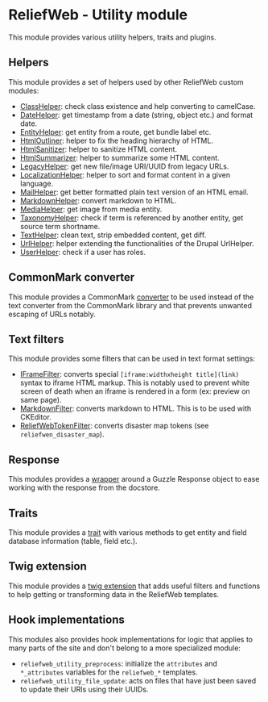 ReliefWeb - Utility module
==========================

This module provides various utility helpers, traits and plugins.

## Helpers

This module provides a set of helpers used by other ReliefWeb custom modules:

- [ClassHelper](src/Helpers/ClassHelper.php): check class existence and help converting to camelCase.
- [DateHelper](src/Helpers/DateHelper.php): get timestamp from a date (string, object etc.) and format date.
- [EntityHelper](src/Helpers/DateHelper.php): get entity from a route, get bundle label etc.
- [HtmlOutliner](src/Helpers/HtmlOutliner.php): helper to fix the heading hierarchy of HTML.
- [HtmlSanitizer](src/Helpers/HtmlSanitizer.php): helper to sanitize HTML content.
- [HtmlSummarizer](src/Helpers/HtmlSummarizer.php): helper to summarize some HTML content.
- [LegacyHelper](src/Helpers/LegacyHelper.php): get new file/image URI/UUID from legacy URLs.
- [LocalizationHelper](src/Helpers/LocalizationHelper.php): helper to sort and format content in a given language.
- [MailHelper](src/Helpers/MailHelper.php): get better formatted plain text version of an HTML email.
- [MarkdownHelper](src/Helpers/MailHelper.php): convert markdown to HTML.
- [MediaHelper](src/Helpers/MediaHelper.php): get image from media entity.
- [TaxonomyHelper](src/Helpers/TaxonomyHelper.php): check if term is referenced by another entity, get source term shortname.
- [TextHelper](src/Helpers/TextHelper.php): clean text, strip embedded content, get diff.
- [UrlHelper](src/Helpers/UrlHelper.php): helper extending the functionalities of the Drupal UrlHelper.
- [UserHelper](src/Helpers/UserHelper.php): check if a user has roles.

## CommonMark converter

This module provides a CommonMark [converter](src/HtmlToMarkdown/Converters/TextConverter.php) to be used instead of the text converter from the CommonMark library and that prevents unwanted escaping of URLs notably.

## Text filters

This module provides some filters that can be used in text format settings:

- [IFrameFilter](src/Plugin/Filter/IFrameFilter.php): converts special `[iframe:widthxheight title](link)` syntax to iframe HTML markup. This is notably used to prevent white screen of death when an iframe is rendered in a form (ex: preview on same page).
- [MarkdownFilter](src/Plugin/Filter/MarkdownFilter.php): converts markdown to HTML. This is to be used with CKEditor.
- [ReliefWebTokenFilter](src/Plugin/Filter/ReliefWebTokenFilter.php): converts disaster map tokens (see `reliefwen_disaster_map`).

## Response

This modules provides a [wrapper](src/Response/JsonResponse) around a Guzzle Response object to ease working with the response from the docstore.

## Traits

This module provides a [trait](src/Traits/EntityDatabaseInfoTrait.php) with various methods to get entity and field database information (table, field etc.).

## Twig extension

This module provides a [twig extension](src/TwigExtension.php) that adds useful filters and functions to help getting or transforming data in the ReliefWeb templates.

## Hook implementations

This modules also provides hook implementations for logic that applies to many parts of the site and don't belong to a more specialized module:

- `reliefweb_utility_preprocess`: initialize the `attributes` and `*_attributes` variables for the `reliefweb_*` templates.
- `reliefweb_utility_file_update`: acts on files that have just been saved to update their URIs using their UUIDs.

